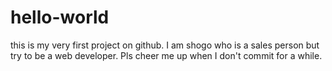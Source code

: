 # hello-world
this is my very first project on github.
I am shogo who is a sales person but try to be a web developer.
Pls cheer me up when I don't commit for a while.
